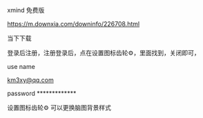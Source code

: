 xmind  免费版


https://m.downxia.com/downinfo/226708.html

当下下载



登录后注册，注册登录后，点在设置图标齿轮⚙，里面找到，关闭即可，

use  name


km3xy@qq.com


password    *************


设置图标齿轮⚙   可以更换脑图背景样式






